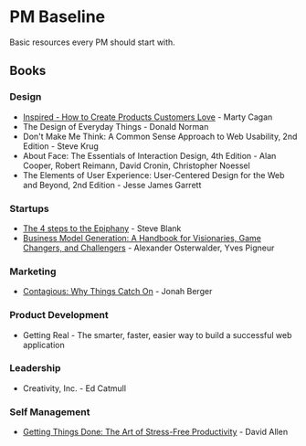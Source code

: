 # PM Baseline
Basic resources every PM should start with.

## Books
### Design
* [Inspired - How to Create Products Customers Love](https://www.amazon.com/INSPIRED-Create-Tech-Products-Customers-ebook/dp/B077NRB36N) - Marty Cagan
* The Design of Everyday Things - Donald Norman
* Don't Make Me Think: A Common Sense Approach to Web Usability, 2nd Edition - Steve Krug
* About Face: The Essentials of Interaction Design, 4th Edition - Alan Cooper, Robert Reimann, David Cronin, Christopher Noessel
* The Elements of User Experience: User-Centered Design for the Web and Beyond, 2nd Edition - Jesse James Garrett
### Startups
* [The 4 steps to the Epiphany](https://www.amazon.com/Four-Steps-Epiphany-Steve-Blank-ebook/dp/B00FLZKNUQ/ref=sr_1_1?keywords=The+4+steps+to+the+Epiphany+-+Steve+Blank&qid=1554672593&s=digital-text&sr=1-1-catcorr) - Steve Blank
* [Business Model Generation: A Handbook for Visionaries, Game Changers, and Challengers](https://www.amazon.com/Business-Model-Generation-Visionaries-Challengers-ebook/dp/B06X426D4F/ref=sr_1_fkmr0_1?keywords=Business+Model+Generation%3A+A+Handbook+for+Visionaries%2C+Game+Changers%2C+and+Challengers+-+A+handbook+for+designing+tomorrow%E2%80%99s+enterprises&qid=1554672626&s=digital-text&sr=1-1-fkmr0) - Alexander Osterwalder, Yves Pigneur
### Marketing
* [Contagious: Why Things Catch On](https://www.amazon.com/Contagious-Things-Catch-Jonah-Berger-ebook/dp/B008J4GQKW) - Jonah Berger
### Product Development
* Getting Real - The smarter, faster, easier way to build a successful web application
### Leadership
* Creativity, Inc. - Ed Catmull
### Self Management
* [Getting Things Done: The Art of Stress-Free Productivity](https://www.amazon.com/Getting-Things-Done-Stress-Free-Productivity/dp/0143126563/ref=dp_ob_title_bk) -  David Allen

